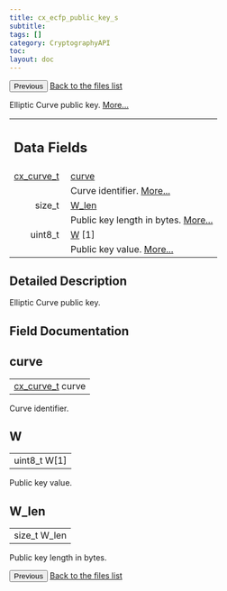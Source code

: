 ```yaml
---
title: cx_ecfp_public_key_s
subtitle:
tags: []
category: CryptographyAPI
toc:
layout: doc
---
```


<button class="uk-button uk-button-default uk-button-small uk-margin-medium-top" onclick="history.back()">Previous</button>
<a class="uk-button uk-button-default uk-button-small uk-margin-medium-top crypto-button" href="../../crypto-api/files">Back to the files list</a>


<p>Elliptic Curve public key.  
 <a href="../cx__ecfp__public__key__s#details">More...</a></p>
<table class="memberdecls">
<tr class="heading"><td colspan="4"><h2 class="groupheader"><a name="pub-attribs"></a>
Data Fields</h2></td></tr>
<tr class="memitem:a474bc8df07e877791f9b39dac8f9a8df"><td class="memItemLeft" align="right" valign="top"><a class="el" href="../ox__ec_8h#ada004671ae8fe2032d4c144ed6ebb837">cx_curve_t</a>&#160;</td><td colspan="3" class="memItemRight" valign="bottom"><a class="el" href="../cx__ecfp__public__key__s#a474bc8df07e877791f9b39dac8f9a8df">curve</a></td></tr>
<tr class="memdesc:a474bc8df07e877791f9b39dac8f9a8df"><td class="mdescLeft">&#160;</td><td colspan="3" class="mdescRight">Curve identifier.  <a href="#a474bc8df07e877791f9b39dac8f9a8df">More...</a><br /></td></tr>
<tr class="memitem:ac152483a0bfb4609cbecb818583b1c14"><td class="memItemLeft" align="right" valign="top">size_t&#160;</td><td colspan="3" class="memItemRight" valign="bottom"><a class="el" href="../cx__ecfp__public__key__s#ac152483a0bfb4609cbecb818583b1c14">W_len</a></td></tr>
<tr class="memdesc:ac152483a0bfb4609cbecb818583b1c14"><td class="mdescLeft">&#160;</td><td colspan="3" class="mdescRight">Public key length in bytes.  <a href="#ac152483a0bfb4609cbecb818583b1c14">More...</a><br /></td></tr>
<tr class="memitem:ac32a08901f9d2cc8a7ad433c1a871959"><td class="memItemLeft" align="right" valign="top">uint8_t&#160;</td><td colspan="3" class="memItemRight" valign="bottom"><a class="el" href="../cx__ecfp__public__key__s#ac32a08901f9d2cc8a7ad433c1a871959">W</a> [1]</td></tr>
<tr class="memdesc:ac32a08901f9d2cc8a7ad433c1a871959"><td class="mdescLeft">&#160;</td><td colspan="3" class="mdescRight">Public key value.  <a href="#ac32a08901f9d2cc8a7ad433c1a871959">More...</a><br /></td></tr>
</table>
<a name="details" id="details"></a>

## Detailed Description

<div class="textblock"><p>Elliptic Curve public key. </p>
</div><h2 class="groupheader">Field Documentation</h2>
<a id="a474bc8df07e877791f9b39dac8f9a8df"></a>
<h2 class="memtitle">curve</h2>

<div class="memitem">
<div class="memproto">
      <table class="memname">
        <tr>
          <td class="memname"><a class="el" href="../ox__ec_8h#ada004671ae8fe2032d4c144ed6ebb837">cx_curve_t</a> curve</td>
        </tr>
      </table>
</div><div class="memdoc">

<p>Curve identifier. </p>

</div>
</div>
<a id="ac32a08901f9d2cc8a7ad433c1a871959"></a>
<h2 class="memtitle">W</h2>

<div class="memitem">
<div class="memproto">
      <table class="memname">
        <tr>
          <td class="memname">uint8_t W[1]</td>
        </tr>
      </table>
</div><div class="memdoc">

<p>Public key value. </p>

</div>
</div>
<a id="ac152483a0bfb4609cbecb818583b1c14"></a>
<h2 class="memtitle">W_len</h2>

<div class="memitem">
<div class="memproto">
      <table class="memname">
        <tr>
          <td class="memname">size_t W_len</td>
        </tr>
      </table>
</div><div class="memdoc">

<p>Public key length in bytes. </p>

</div>
</div>
<button class="uk-button uk-button-default uk-button-small uk-margin-medium-top" onclick="history.back()">Previous</button>
<a class="uk-button uk-button-default uk-button-small uk-margin-medium-top crypto-button" href="../../crypto-api/files">Back to the files list</a>
